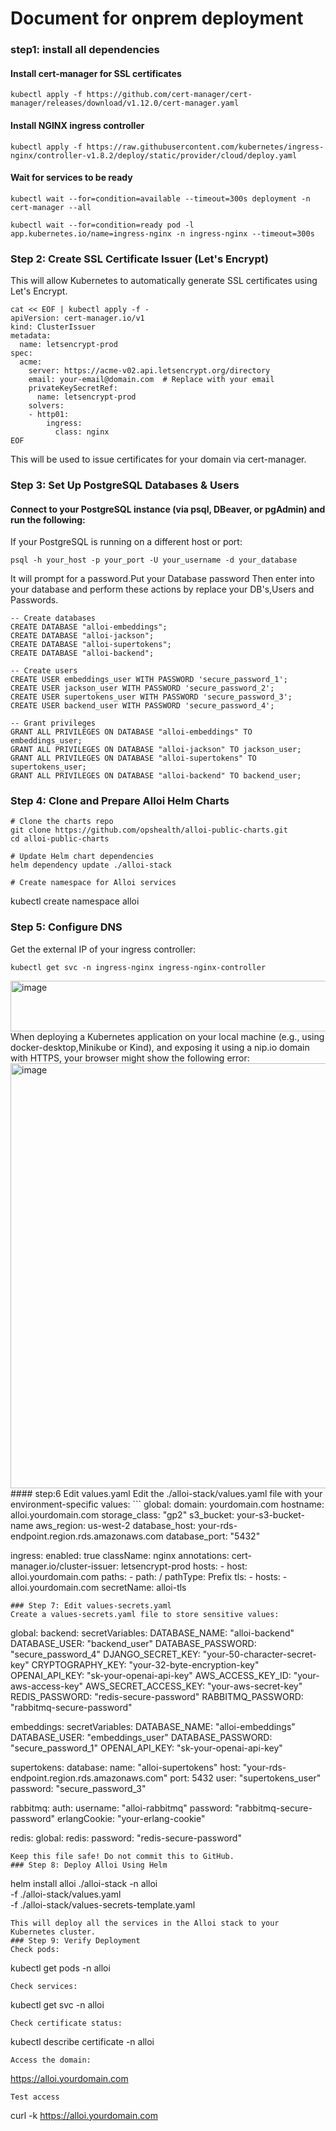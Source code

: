 # Document for onprem deployment 
### step1: install all dependencies
#### Install cert-manager for SSL certificates
```
kubectl apply -f https://github.com/cert-manager/cert-manager/releases/download/v1.12.0/cert-manager.yaml
```
#### Install NGINX ingress controller
```
kubectl apply -f https://raw.githubusercontent.com/kubernetes/ingress-nginx/controller-v1.8.2/deploy/static/provider/cloud/deploy.yaml
```
#### Wait for services to be ready
```
kubectl wait --for=condition=available --timeout=300s deployment -n cert-manager --all
```
```
kubectl wait --for=condition=ready pod -l app.kubernetes.io/name=ingress-nginx -n ingress-nginx --timeout=300s
```
### Step 2: Create SSL Certificate Issuer (Let's Encrypt)
This will allow Kubernetes to automatically generate SSL certificates using Let's Encrypt.
```
cat << EOF | kubectl apply -f -
apiVersion: cert-manager.io/v1
kind: ClusterIssuer
metadata:
  name: letsencrypt-prod
spec:
  acme:
    server: https://acme-v02.api.letsencrypt.org/directory
    email: your-email@domain.com  # Replace with your email
    privateKeySecretRef:
      name: letsencrypt-prod
    solvers:
    - http01:
        ingress:
          class: nginx
EOF
```
This will be used to issue certificates for your domain via cert-manager.
### Step 3: Set Up PostgreSQL Databases & Users
#### Connect to your PostgreSQL instance (via psql, DBeaver, or pgAdmin) and run the following:
If your PostgreSQL is running on a different host or port:
```
psql -h your_host -p your_port -U your_username -d your_database
```
It will prompt for a password.Put your Database password 
Then enter into your database and perform these actions by replace your DB's,Users and Passwords.
```
-- Create databases
CREATE DATABASE "alloi-embeddings";
CREATE DATABASE "alloi-jackson";
CREATE DATABASE "alloi-supertokens";
CREATE DATABASE "alloi-backend";

-- Create users
CREATE USER embeddings_user WITH PASSWORD 'secure_password_1';
CREATE USER jackson_user WITH PASSWORD 'secure_password_2';
CREATE USER supertokens_user WITH PASSWORD 'secure_password_3';
CREATE USER backend_user WITH PASSWORD 'secure_password_4';

-- Grant privileges
GRANT ALL PRIVILEGES ON DATABASE "alloi-embeddings" TO embeddings_user;
GRANT ALL PRIVILEGES ON DATABASE "alloi-jackson" TO jackson_user;
GRANT ALL PRIVILEGES ON DATABASE "alloi-supertokens" TO supertokens_user;
GRANT ALL PRIVILEGES ON DATABASE "alloi-backend" TO backend_user;
```
### Step 4: Clone and Prepare Alloi Helm Charts
```
# Clone the charts repo
git clone https://github.com/opshealth/alloi-public-charts.git
cd alloi-public-charts

# Update Helm chart dependencies
helm dependency update ./alloi-stack

# Create namespace for Alloi services
```
kubectl create namespace alloi

### Step 5: Configure DNS
Get the external IP of your ingress controller:
```
kubectl get svc -n ingress-nginx ingress-nginx-controller
```
<img width="1190" height="81" alt="image" src="https://github.com/user-attachments/assets/cd080ab7-3aa6-4e04-899b-a128e04c8106" />
When deploying a Kubernetes application on your local machine (e.g., using docker-desktop,Minikube or Kind), and exposing it using a nip.io domain with HTTPS, your browser might show the following error:
<img width="1560" height="680" alt="image" src="https://github.com/user-attachments/assets/2e183314-f812-4fd1-b5d3-bac4fa3a8f3f" />
#### step:6 Edit values.yaml
Edit the ./alloi-stack/values.yaml file with your environment-specific values:
```
global:
  domain: yourdomain.com
  hostname: alloi.yourdomain.com
  storage_class: "gp2"
  s3_bucket: your-s3-bucket-name
  aws_region: us-west-2
  database_host: your-rds-endpoint.region.rds.amazonaws.com
  database_port: "5432"

ingress:
  enabled: true
  className: nginx
  annotations:
    cert-manager.io/cluster-issuer: letsencrypt-prod
  hosts:
    - host: alloi.yourdomain.com
      paths:
        - path: /
          pathType: Prefix
  tls:
    - hosts:
        - alloi.yourdomain.com
      secretName: alloi-tls

```
### Step 7: Edit values-secrets.yaml
Create a values-secrets.yaml file to store sensitive values:
```
global:
  backend:
    secretVariables:
      DATABASE_NAME: "alloi-backend"
      DATABASE_USER: "backend_user"
      DATABASE_PASSWORD: "secure_password_4"
      DJANGO_SECRET_KEY: "your-50-character-secret-key"
      CRYPTOGRAPHY_KEY: "your-32-byte-encryption-key"
      OPENAI_API_KEY: "sk-your-openai-api-key"
      AWS_ACCESS_KEY_ID: "your-aws-access-key"
      AWS_SECRET_ACCESS_KEY: "your-aws-secret-key"
      REDIS_PASSWORD: "redis-secure-password"
      RABBITMQ_PASSWORD: "rabbitmq-secure-password"

embeddings:
  secretVariables:
    DATABASE_NAME: "alloi-embeddings"
    DATABASE_USER: "embeddings_user"
    DATABASE_PASSWORD: "secure_password_1"
    OPENAI_API_KEY: "sk-your-openai-api-key"

supertokens:
  database:
    name: "alloi-supertokens"
    host: "your-rds-endpoint.region.rds.amazonaws.com"
    port: 5432
    user: "supertokens_user"
    password: "secure_password_3"

rabbitmq:
  auth:
    username: "alloi-rabbitmq"
    password: "rabbitmq-secure-password"
    erlangCookie: "your-erlang-cookie"

redis:
  global:
    redis:
      password: "redis-secure-password"
```
Keep this file safe! Do not commit this to GitHub.
### Step 8: Deploy Alloi Using Helm
```
helm install alloi ./alloi-stack -n alloi \
  -f ./alloi-stack/values.yaml \
  -f ./alloi-stack/values-secrets-template.yaml
  ```
This will deploy all the services in the Alloi stack to your Kubernetes cluster.
### Step 9: Verify Deployment
Check pods:
```
kubectl get pods -n alloi
```
Check services:
```
kubectl get svc -n alloi
```
Check certificate status:
```
kubectl describe certificate -n alloi
```
Access the domain:
```
https://alloi.yourdomain.com
```
Test access
```
curl -k https://alloi.yourdomain.com
```
